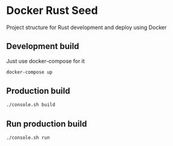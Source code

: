 # Docker Rust Seed

Project structure for Rust development and deploy using Docker

## Development build

Just use docker-compose for it

```bash
docker-compose up
```

## Production build

```bash
./console.sh build
```

## Run production build

```bash
./console.sh run
```